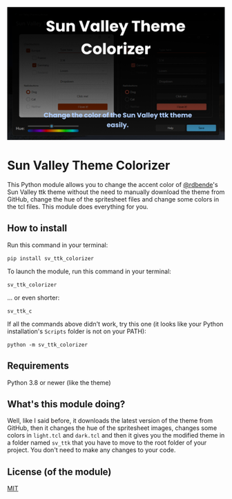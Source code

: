 <div align="center">
  <img width=700 src="https://github.com/Valer100/Sun-Valley-Theme-Colorizer/blob/main/screenshots/screenshot_hero_dark.png?raw=true"/>
</div>

# Sun Valley Theme Colorizer

This Python module allows you to change the accent color of [@rdbende](https://github.com/rdbende)'s Sun Valley ttk theme without the need to manually download the theme from GitHub, change the hue of the spritesheet files and change some colors in the tcl files. This module does everything for you.

## How to install
Run this command in your terminal:
```
pip install sv_ttk_colorizer
```

To launch the module, run this command in your terminal:
```
sv_ttk_colorizer
```

... or even shorter:
```
sv_ttk_c
```

If all the commands above didn't work, try this one (it looks like your Python installation's ```Scripts``` folder is not on your PATH):
```
python -m sv_ttk_colorizer
```

## Requirements
Python 3.8 or newer (like the theme)

## What's this module doing?
Well, like I said before, it downloads the latest version of the theme from GitHub, then it changes the hue of the spritesheet images, changes some colors in ```light.tcl``` and ```dark.tcl``` and then it gives you the modified theme in a folder named ```sv_ttk``` that you have to move to the root folder of your project. You don't need to make any changes to your code.

## License (of the module)
[MIT](https://github.com/Valer100/Sun-Valley-Theme-Colorizer/blob/main/LICENSE)
